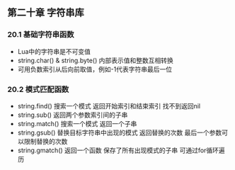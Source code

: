 ## 第二十章 字符串库
### 20.1 基础字符串函数
- Lua中的字符串是不可变值
- string.char() & string.byte() 内部表示值和整数互相转换
- 可用负数索引从后向前取值，例如-1代表字符串最后一位

### 20.2 模式匹配函数
- string.find() 搜索一个模式 返回开始索引和结束索引 找不到返回nil
- string.sub() 返回两个参数索引间的子串
- string.match() 搜索一个模式 返回一个子串
- string.gsub() 替换目标字符串中出现的模式 返回替换的次数 最后一个参数可以限制替换的次数
- string.gmatch() 返回一个函数 保存了所有出现模式的子串 可通过for循环遍历
